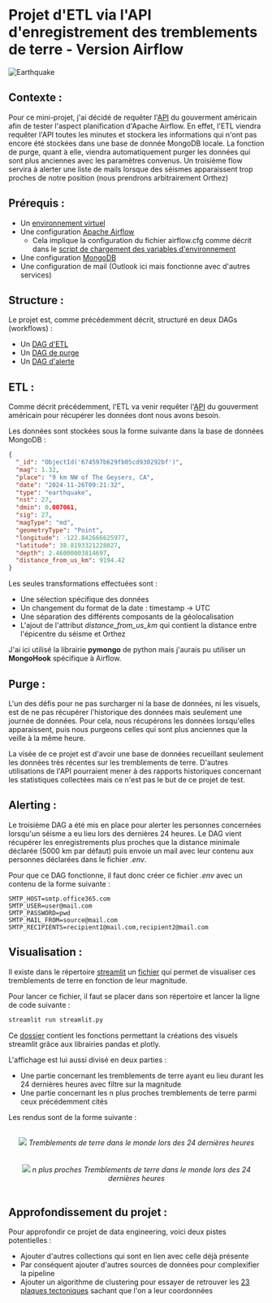 # Projet d'ETL via l'API d'enregistrement des tremblements de terre - Version Airflow

![Earthquake](images/earthquake.png)

## Contexte :

Pour ce mini-projet, j'ai décidé de requêter l'[API](https://earthquake.usgs.gov/fdsnws/event/1/) du gouverment américain afin de tester l'aspect planification d'Apache Airflow. En effet, l'ETL viendra requêter l'API toutes les minutes et stockera les informations qui n'ont pas encore été stockées dans une base de donnée MongoDB locale. La fonction de purge, quant à elle, viendra automatiquement purger les données qui sont plus anciennes avec les paramètres convenus. Un troisième flow servira à alerter une liste de mails lorsque des séismes apparaissent trop proches de notre position (nous prendrons arbitrairement Orthez)

## Prérequis :

* Un [environnement virtuel](https://docs.python.org/3/library/venv.html)
* Une configuration [Apache Airflow](https://airflow.apache.org/)
  * Cela implique la configuration du fichier airflow.cfg comme décrit dans le [script de chargement des variables d'environnement](https://github.com/Aubin65/earthquake_etl_airflow/blob/main/load_environment_variables/load_environment_variables.py)
* Une configuration [MongoDB](https://www.mongodb.com/)
* Une configuration de mail (Outlook ici mais fonctionne avec d'autres services)

## Structure :

Le projet est, comme précédemment décrit, structuré en deux DAGs (workflows) :
* Un [DAG d'ETL](https://github.com/Aubin65/earthquake_etl_airflow/blob/main/DAGs/etl.py)
* Un [DAG de purge](https://github.com/Aubin65/earthquake_etl_airflow/blob/main/DAGs/purge.py)
* Un [DAG d'alerte](https://github.com/Aubin65/earthquake_etl_airflow/blob/main/DAGs/alerting.py)

## ETL :

Comme décrit précédemment, l'ETL va venir requêter l'[API](https://earthquake.usgs.gov/fdsnws/event/1/) du gouverment américain pour récupérer les données dont nous avons besoin.

Les données sont stockées sous la forme suivante dans la base de données MongoDB :

```json
{
  "_id": "ObjectId('674597b629fb05cd930292bf')",
  "mag": 1.32,
  "place": "9 km NW of The Geysers, CA",
  "date": "2024-11-26T09:21:32",
  "type": "earthquake",
  "nst": 27,
  "dmin": 0.007061,
  "sig": 27,
  "magType": "md",
  "geometryType": "Point",
  "longitude": -122.842666625977,
  "latitude": 38.8193321228027,
  "depth": 2.46000003814697,
  "distance_from_us_km": 9194.42
}
```

Les seules transformations effectuées sont :
* Une sélection spécifique des données
* Un changement du format de la date : timestamp -> UTC
* Une séparation des différents composants de la géolocalisation
* L'ajout de l'attribut *distance_from_us_km* qui contient la distance entre l'épicentre du séisme et Orthez

J'ai ici utilisé la librairie **pymongo** de python mais j'aurais pu utiliser un **MongoHook** spécifique à Airflow.

## Purge :

L'un des défis pour ne pas surcharger ni la base de données, ni les visuels, est de ne pas récupérer l'historique des données mais seulement une journée de données. Pour cela, nous récupérons les données lorsqu'elles apparaissent, puis nous purgeons celles qui sont plus anciennes que la veille à la même heure.

La visée de ce projet est d'avoir une base de données recueillant seulement les données très récentes sur les tremblements de terre. D'autres utilisations de l'API pourraient mener à des rapports historiques concernant les statistiques collectées mais ce n'est pas le but de ce projet de test.

## Alerting :

Le troisième DAG a été mis en place pour alerter les personnes concernées lorsqu'un séisme a eu lieu lors des dernières 24 heures. Le DAG vient récupérer les enregistrements plus proches que la distance minimale déclarée (5000 km par défaut) puis envoie un mail avec leur contenu aux personnes déclarées dans le fichier *.env*.

Pour que ce DAG fonctionne, il faut donc créer ce fichier *.env* avec un contenu de la forme suivante : 

```
SMTP_HOST=smtp.office365.com
SMTP_USER=user@mail.com
SMTP_PASSWORD=pwd
SMTP_MAIL_FROM=source@mail.com
SMTP_RECIPIENTS=recipient1@mail.com,recipient2@mail.com
```

## Visualisation :

Il existe dans le répertoire [streamlit](https://github.com/Aubin65/earthquake_etl_airflow/tree/main/streamlit) un [fichier](https://github.com/Aubin65/earthquake_etl_airflow/blob/main/streamlit/streamlit.py) qui permet de visualiser ces tremblements de terre en fonction de leur magnitude. 

Pour lancer ce fichier, il faut se placer dans son répertoire et lancer la ligne de code suivante : 

```bash
streamlit run streamlit.py
```

Ce [dossier](https://github.com/Aubin65/earthquake_etl_airflow/tree/main/streamlit) contient les fonctions permettant la créations des visuels streamlit grâce aux librairies pandas et plotly. 

L'affichage est lui aussi divisé en deux parties : 
* Une partie concernant les tremblements de terre ayant eu lieu durant les 24 dernières heures avec filtre sur la magnitude
* Une partie concernant les n plus proches tremblements de terre parmi ceux précédemment cités

Les rendus sont de la forme suivante : 

<br>
<center>
<img src="images/visuel_earthquakes.png">
<i>Tremblements de terre dans le monde lors des 24 dernières heures</i>
</center>
</br>

<br>
<center>
<img src="images/visuel_earthquakes_proches.png">
<i>n plus proches Tremblements de terre dans le monde lors des 24 dernières heures</i>
</center>
</br>

## Approfondissement du projet :

Pour approfondir ce projet de data engineering, voici deux pistes potentielles : 
* Ajouter d'autres collections qui sont en lien avec celle déjà présente
* Par conséquent ajouter d'autres sources de données pour complexifier la pipeline
* Ajouter un algorithme de clustering pour essayer de retrouver les [23 plaques tectoniques](https://www.notre-planete.info/terre/risques_naturels/seismes/plaques-tectoniques.php) sachant que l'on a leur coordonnées
